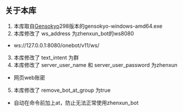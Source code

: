 ## 关于本库

1. 本库取自[Gensokyo](https://github.com/Hoshinonyaruko/Gensokyo/releases/tag/298%2Fmerge)298版本的gensokyo-windows-amd64.exe
2. 本库修改了 ws_address 为zhenxun_bot的ws8080
* ws://127.0.0.1:8080/onebot/v11/ws/
3. 本库修改了 text_intent 为群
4. 本库修改了 server_user_name 和 server_user_password 为zhenxun
* 网页web账密
5. 本库修改了 remove_bot_at_group 为true
* 自动在命令前加上at，防止无法正常使用zhenxun_bot